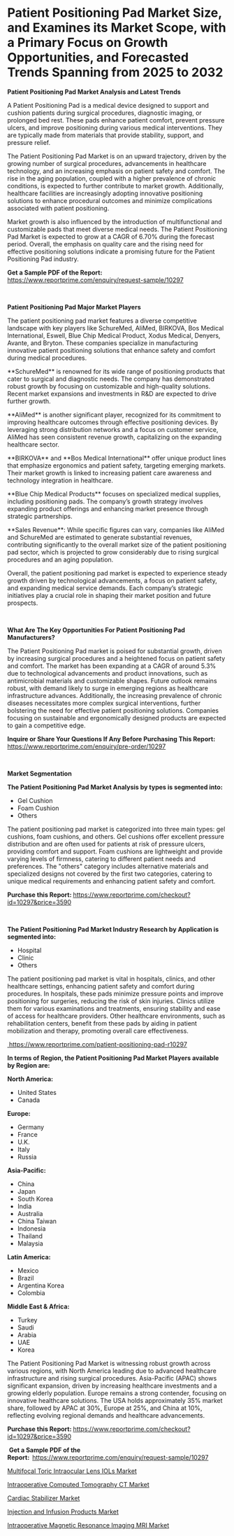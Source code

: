 <p><h1>Patient Positioning Pad Market Size, and Examines its Market Scope, with a Primary Focus on Growth Opportunities, and Forecasted Trends Spanning from 2025 to 2032</h1></p><p><strong>Patient Positioning Pad Market Analysis and Latest Trends</strong></p>
<p><p>A Patient Positioning Pad is a medical device designed to support and cushion patients during surgical procedures, diagnostic imaging, or prolonged bed rest. These pads enhance patient comfort, prevent pressure ulcers, and improve positioning during various medical interventions. They are typically made from materials that provide stability, support, and pressure relief.</p><p>The Patient Positioning Pad Market is on an upward trajectory, driven by the growing number of surgical procedures, advancements in healthcare technology, and an increasing emphasis on patient safety and comfort. The rise in the aging population, coupled with a higher prevalence of chronic conditions, is expected to further contribute to market growth. Additionally, healthcare facilities are increasingly adopting innovative positioning solutions to enhance procedural outcomes and minimize complications associated with patient positioning.</p><p>Market growth is also influenced by the introduction of multifunctional and customizable pads that meet diverse medical needs. The Patient Positioning Pad Market is expected to grow at a CAGR of 6.70% during the forecast period. Overall, the emphasis on quality care and the rising need for effective positioning solutions indicate a promising future for the Patient Positioning Pad industry.</p></p>
<p><strong>Get a Sample PDF of the Report:&nbsp;</strong> <a href="https://www.reportprime.com/enquiry/request-sample/10297?utm_campaign=60&utm_medium=2&utm_source=Github&utm_content=ia&utm_term=20032025&utm_id=patient-positioning-pad">https://www.reportprime.com/enquiry/request-sample/10297</a></p>
<p>&nbsp;</p>
<p><strong>Patient Positioning Pad Major Market Players</strong></p>
<p><p>The patient positioning pad market features a diverse competitive landscape with key players like SchureMed, AliMed, BIRKOVA, Bos Medical International, Eswell, Blue Chip Medical Product, Xodus Medical, Denyers, Avante, and Bryton. These companies specialize in manufacturing innovative patient positioning solutions that enhance safety and comfort during medical procedures.</p><p>**SchureMed** is renowned for its wide range of positioning products that cater to surgical and diagnostic needs. The company has demonstrated robust growth by focusing on customizable and high-quality solutions. Recent market expansions and investments in R&D are expected to drive further growth.</p><p>**AliMed** is another significant player, recognized for its commitment to improving healthcare outcomes through effective positioning devices. By leveraging strong distribution networks and a focus on customer service, AliMed has seen consistent revenue growth, capitalizing on the expanding healthcare sector.</p><p>**BIRKOVA** and **Bos Medical International** offer unique product lines that emphasize ergonomics and patient safety, targeting emerging markets. Their market growth is linked to increasing patient care awareness and technology integration in healthcare.</p><p>**Blue Chip Medical Products** focuses on specialized medical supplies, including positioning pads. The company’s growth strategy involves expanding product offerings and enhancing market presence through strategic partnerships.</p><p>**Sales Revenue**: While specific figures can vary, companies like AliMed and SchureMed are estimated to generate substantial revenues, contributing significantly to the overall market size of the patient positioning pad sector, which is projected to grow considerably due to rising surgical procedures and an aging population.</p><p>Overall, the patient positioning pad market is expected to experience steady growth driven by technological advancements, a focus on patient safety, and expanding medical service demands. Each company’s strategic initiatives play a crucial role in shaping their market position and future prospects.</p></p>
<p>&nbsp;</p>
<p><strong>What Are The Key Opportunities For Patient Positioning Pad Manufacturers?</strong></p>
<p><p>The Patient Positioning Pad market is poised for substantial growth, driven by increasing surgical procedures and a heightened focus on patient safety and comfort. The market has been expanding at a CAGR of around 5.3% due to technological advancements and product innovations, such as antimicrobial materials and customizable shapes. Future outlook remains robust, with demand likely to surge in emerging regions as healthcare infrastructure advances. Additionally, the increasing prevalence of chronic diseases necessitates more complex surgical interventions, further bolstering the need for effective patient positioning solutions. Companies focusing on sustainable and ergonomically designed products are expected to gain a competitive edge.</p></p>
<p><strong>Inquire or Share Your Questions If Any Before Purchasing This Report:</strong> <a href="https://www.reportprime.com/enquiry/pre-order/10297?utm_campaign=60&utm_medium=2&utm_source=Github&utm_content=ia&utm_term=20032025&utm_id=patient-positioning-pad">https://www.reportprime.com/enquiry/pre-order/10297</a></p>
<p>&nbsp;</p>
<p><strong>Market Segmentation</strong></p>
<p><strong>The Patient Positioning Pad Market Analysis by types is segmented into:</strong></p>
<p><ul><li>Gel Cushion</li><li>Foam Cushion</li><li>Others</li></ul></p>
<p><p>The patient positioning pad market is categorized into three main types: gel cushions, foam cushions, and others. Gel cushions offer excellent pressure distribution and are often used for patients at risk of pressure ulcers, providing comfort and support. Foam cushions are lightweight and provide varying levels of firmness, catering to different patient needs and preferences. The "others" category includes alternative materials and specialized designs not covered by the first two categories, catering to unique medical requirements and enhancing patient safety and comfort.</p></p>
<p><strong>Purchase this Report:&nbsp;</strong><a href="https://www.reportprime.com/checkout?id=10297&price=3590&utm_campaign=60&utm_medium=2&utm_source=Github&utm_content=ia&utm_term=20032025&utm_id=patient-positioning-pad">https://www.reportprime.com/checkout?id=10297&price=3590</a></p>
<p>&nbsp;</p>
<p><strong>The Patient Positioning Pad Market Industry Research by Application is segmented into:</strong></p>
<p><ul><li>Hospital</li><li>Clinic</li><li>Others</li></ul></p>
<p><p>The patient positioning pad market is vital in hospitals, clinics, and other healthcare settings, enhancing patient safety and comfort during procedures. In hospitals, these pads minimize pressure points and improve positioning for surgeries, reducing the risk of skin injuries. Clinics utilize them for various examinations and treatments, ensuring stability and ease of access for healthcare providers. Other healthcare environments, such as rehabilitation centers, benefit from these pads by aiding in patient mobilization and therapy, promoting overall care effectiveness.</p></p>
<p><a href="https://www.reportprime.com/patient-positioning-pad-r10297?utm_campaign=60&utm_medium=2&utm_source=Github&utm_content=ia&utm_term=20032025&utm_id=patient-positioning-pad">&nbsp;https://www.reportprime.com/patient-positioning-pad-r10297</a></p>
<p><strong>In terms of Region, the Patient Positioning Pad Market Players available by Region are:</strong></p>
<p>
    <p> <strong> North America: </strong>
        <ul>
            <li>United States</li>
            <li>Canada</li>
        </ul>
        </p> 
    <p> <strong> Europe: </strong>
        <ul>
            <li>Germany</li>
            <li>France</li>
            <li>U.K.</li>
            <li>Italy</li>
            <li>Russia</li>
        </ul>
        </p> 
    <p> <strong> Asia-Pacific: </strong>
        <ul>
            <li>China</li>
            <li>Japan</li>
            <li>South Korea</li>
            <li>India</li>
            <li>Australia</li>
            <li>China Taiwan</li>
            <li>Indonesia</li>
            <li>Thailand</li>
            <li>Malaysia</li>
        </ul>
        </p> 
    <p> <strong> Latin America: </strong>
        <ul>
            <li>Mexico</li>
            <li>Brazil</li>
            <li>Argentina Korea</li>
            <li>Colombia</li>
        </ul>
        </p> 
    <p> <strong> Middle East & Africa: </strong>
        <ul>
            <li>Turkey</li>
            <li>Saudi</li>
            <li>Arabia</li>
            <li>UAE</li>
            <li>Korea</li>
        </ul>
    </p>
    </p>
<p><p>The Patient Positioning Pad Market is witnessing robust growth across various regions, with North America leading due to advanced healthcare infrastructure and rising surgical procedures. Asia-Pacific (APAC) shows significant expansion, driven by increasing healthcare investments and a growing elderly population. Europe remains a strong contender, focusing on innovative healthcare solutions. The USA holds approximately 35% market share, followed by APAC at 30%, Europe at 25%, and China at 10%, reflecting evolving regional demands and healthcare advancements.</p></p>
<p><strong>Purchase this Report: </strong><a href="https://www.reportprime.com/checkout?id=10297&price=3590&utm_campaign=60&utm_medium=2&utm_source=Github&utm_content=ia&utm_term=20032025&utm_id=patient-positioning-pad">https://www.reportprime.com/checkout?id=10297&price=3590</a></p>
<p>&nbsp;<strong>Get a Sample PDF of the Report:&nbsp;&nbsp;</strong><a href="https://www.reportprime.com/enquiry/request-sample/10297?utm_campaign=60&utm_medium=2&utm_source=Github&utm_content=ia&utm_term=20032025&utm_id=patient-positioning-pad">https://www.reportprime.com/enquiry/request-sample/10297</a></p>
<p><strong></strong></p>
<p><p><a href="https://github.com/nyanikumchu/Market-Research-Report-List-1/blob/main/multifocal-toric-intraocular-lens-iols-market.md?utm_campaign=60&utm_medium=2&utm_source=Github&utm_content=ia&utm_term=20032025&utm_id=patient-positioning-pad">Multifocal Toric Intraocular Lens IOLs Market</a></p><p><a href="https://github.com/knazsdadeyvw/Market-Research-Report-List-1/blob/main/intraoperative-computed-tomography-ct-market.md?utm_campaign=60&utm_medium=2&utm_source=Github&utm_content=ia&utm_term=20032025&utm_id=patient-positioning-pad">Intraoperative Computed Tomography CT Market</a></p><p><a href="https://github.com/naanaafranxu/Market-Research-Report-List-1/blob/main/cardiac-stabilizer-market.md?utm_campaign=60&utm_medium=2&utm_source=Github&utm_content=ia&utm_term=20032025&utm_id=patient-positioning-pad">Cardiac Stabilizer Market</a></p><p><a href="https://github.com/aarenlazosw3/Market-Research-Report-List-1/blob/main/injection-and-infusion-products-market.md?utm_campaign=60&utm_medium=2&utm_source=Github&utm_content=ia&utm_term=20032025&utm_id=patient-positioning-pad">Injection and Infusion Products Market</a></p><p><a href="https://github.com/goliareanoyh/Market-Research-Report-List-1/blob/main/intraoperative-magnetic-resonance-imaging-mri-market.md?utm_campaign=60&utm_medium=2&utm_source=Github&utm_content=ia&utm_term=20032025&utm_id=patient-positioning-pad">Intraoperative Magnetic Resonance Imaging MRI Market</a></p></p>